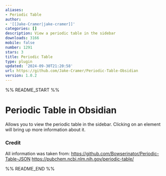 ```yaml
---
aliases:
- Periodic Table
author:
- '[[Jake-Cramer|jake-cramer]]'
categories: []
description: View a periodic table in the sidebar
downloads: 3166
mobile: false
number: 1291
stars: 3
title: Periodic Table
type: plugin
updated: '2024-09-30T21:20:58'
url: https://github.com/Jake-Cramer/Periodic-Table-Obsidian
version: 1.0.2
---
```


%% README_START %%

# Periodic Table in Obsidian

Allows you to view the periodic table in the sidebar. Clicking on an element will bring up more information about it.


### Credit

All information was taken from:
https://github.com/Bowserinator/Periodic-Table-JSON
https://pubchem.ncbi.nlm.nih.gov/periodic-table/


%% README_END %%
